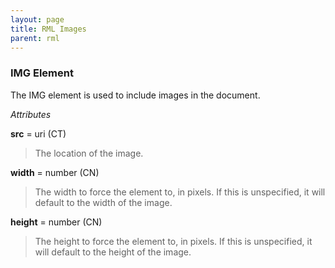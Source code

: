 ```yaml
---
layout: page
title: RML Images
parent: rml
---
```


### IMG Element

The IMG element is used to include images in the document.

*Attributes*

**src** = uri (CT)

>The location of the image.

**width** = number (CN)

>The width to force the element to, in pixels. If this is unspecified, it will default to the width of the image.

**height** = number (CN)

>The height to force the element to, in pixels. If this is unspecified, it will default to the height of the image.
